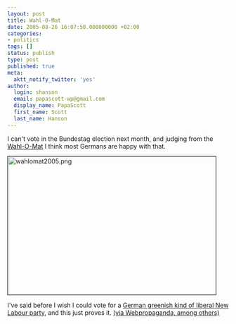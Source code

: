 ```yaml
---
layout: post
title: Wahl-O-Mat
date: 2005-08-26 16:07:58.000000000 +02:00
categories:
- politics
tags: []
status: publish
type: post
published: true
meta:
  aktt_notify_twitter: 'yes'
author:
  login: shanson
  email: papascott-wp@gmail.com
  display_name: PapaScott
  first_name: Scott
  last_name: Hanson
---
```

<p>I can't vote in the Bundestag election next month, and judging from the <a href="http://www.wahlomat.de/" title="Wahl-O-Mat">Wahl-O-Mat</a> I think most Germans are happy with that.</p>
<p><a href="http://www.wahlomat.de/" title="Wahl-O-Mat: Green 64%, FDP 63%"><img src="http://www.papascott.de/wordpress/wp-content/uploads/2005/08/wahlomat2005.png" border="1" height="314" width="474" alt="wahlomat2005.png" /></a></p>
<p>I've said before I wish I could vote for a <a href="http://www.papascott.de/archives/2004/03/15/tobias-is-looking-for-a-german-greenish-kind-of-liberal-new-labour-party/">German greenish kind of liberal New Labour party</a>, and this just proves it. <a href="http://www.couchblog.de/webpropaganda/article/960/quod-erat-demonstrandum" title="Webpropaganda: Quod erat demonstrandum">(via Webpropaganda, among others)</a></p>

